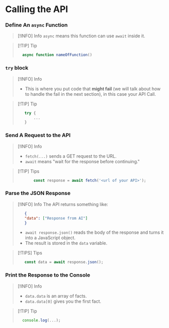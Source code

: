 # Calling the API

### Define An `async` Function
> [!INFO] Info
> `async` means this function can use `await` inside it.

> [!TIP]  Tip
> ``` Javascript
>   async function nameOfFunction()
> ```

### `try` block
> [!INFO] Info
> - This is where you put code that **might fail** (we will talk about how to handle the fail in the next section), in this case your API Call.

> [!TIP]  Tip 
> ```javascript
>    try {
>        ...
>    }
> ```

### Send A Request to the API
> [!INFO] Info 
> - `fetch(...)` sends a GET request to the URL.
> - `await` means "wait for the response before continuing."
>    

> [!TIP]  Tips
> ```javascript
>        const response = await fetch('<url of your API>');
>    ```

### Parse the JSON Response
> [!INFO] Info
> The API returns something like:
> ```JSON
>    {
>    "data": ["Response from AI"]
>    }
> ```
> - `await response.json()` reads the body of the response and turns it into a JavaScript object.
> - The result is stored in the `data` variable.

> [!TIPS] Tips
> ```Javascript
>    const data = await response.json();
> ```

### Print the Response to the Console
> [!INFO] Info
> - `data.data` is an array of facts.
> - `data.data[0]` gives you the first fact.

> [!TIP]  Tip
> ```javascript
>   console.log(...);
> ```